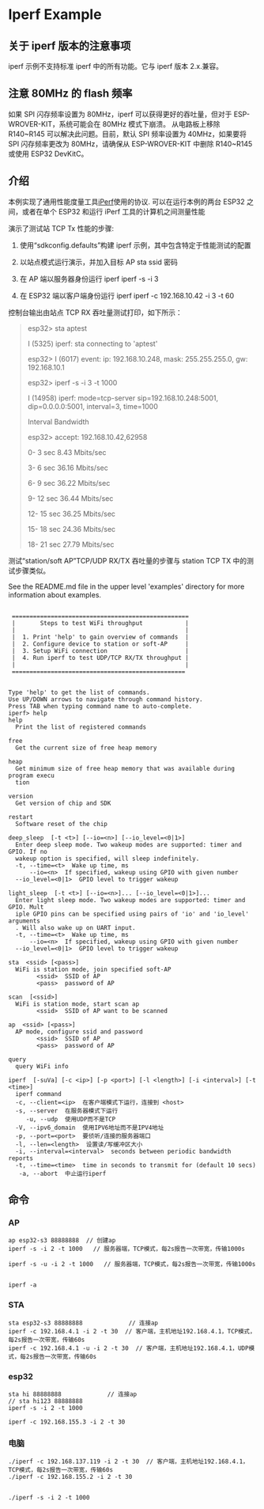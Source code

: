 # Iperf Example

## 关于 iperf 版本的注意事项

iperf 示例不支持标准 iperf 中的所有功能。它与 iperf 版本 2.x.兼容。

## 注意 80MHz 的 flash 频率

如果 SPI 闪存频率设置为 80MHz，iperf 可以获得更好的吞吐量，但对于 ESP-WROVER-KIT，系统可能会在 80MHz 模式下崩溃。
从电路板上移除 R140\~R145 可以解决此问题。目前，默认 SPI 频率设置为 40MHz，如果要将 SPI 闪存频率更改为 80MHz，请确保从 ESP-WROVER-KIT 中删除 R140\~R145 或使用 ESP32 DevKitC。

## 介绍

本例实现了通用性能度量工具[iPerf](https://iperf.fr/)使用的协议.
可以在运行本例的两台 ESP32 之间，或者在单个 ESP32 和运行 iPerf 工具的计算机之间测量性能

演示了测试站 TCP Tx 性能的步骤:

1. 使用“sdkconfig.defaults”构建 iperf 示例，其中包含特定于性能测试的配置

2. 以站点模式运行演示，并加入目标 AP sta ssid 密码

3. 在 AP 端以服务器身份运行 iperf
   iperf -s -i 3

4. 在 ESP32 端以客户端身份运行 iperf
   iperf -c 192.168.10.42 -i 3 -t 60

控制台输出由站点 TCP RX 吞吐量测试打印，如下所示：

> esp32> sta aptest
>
> I (5325) iperf: sta connecting to 'aptest'
>
> esp32> I (6017) event: ip: 192.168.10.248, mask: 255.255.255.0, gw: 192.168.10.1
>
> esp32> iperf -s -i 3 -t 1000
>
> I (14958) iperf: mode=tcp-server sip=192.168.10.248:5001, dip=0.0.0.0:5001, interval=3, time=1000
>
> Interval Bandwidth
>
> esp32> accept: 192.168.10.42,62958
>
> 0- 3 sec 8.43 Mbits/sec
>
> 3- 6 sec 36.16 Mbits/sec
>
> 6- 9 sec 36.22 Mbits/sec
>
> 9- 12 sec 36.44 Mbits/sec
>
> 12- 15 sec 36.25 Mbits/sec
>
> 15- 18 sec 24.36 Mbits/sec
>
> 18- 21 sec 27.79 Mbits/sec

测试“station/soft AP”TCP/UDP RX/TX 吞吐量的步骤与 station TCP TX 中的测试步骤类似。

See the README.md file in the upper level 'examples' directory for more information about examples.

```

 ==================================================
 |       Steps to test WiFi throughput            |
 |                                                |
 |  1. Print 'help' to gain overview of commands  |
 |  2. Configure device to station or soft-AP     |
 |  3. Setup WiFi connection                      |
 |  4. Run iperf to test UDP/TCP RX/TX throughput |
 |                                                |
 =================================================


Type 'help' to get the list of commands.
Use UP/DOWN arrows to navigate through command history.
Press TAB when typing command name to auto-complete.
iperf> help
help
  Print the list of registered commands

free
  Get the current size of free heap memory

heap
  Get minimum size of free heap memory that was available during program execu
  tion

version
  Get version of chip and SDK

restart
  Software reset of the chip

deep_sleep  [-t <t>] [--io=<n>] [--io_level=<0|1>]
  Enter deep sleep mode. Two wakeup modes are supported: timer and GPIO. If no
  wakeup option is specified, will sleep indefinitely.
  -t, --time=<t>  Wake up time, ms
      --io=<n>  If specified, wakeup using GPIO with given number
  --io_level=<0|1>  GPIO level to trigger wakeup

light_sleep  [-t <t>] [--io=<n>]... [--io_level=<0|1>]...
  Enter light sleep mode. Two wakeup modes are supported: timer and GPIO. Mult
  iple GPIO pins can be specified using pairs of 'io' and 'io_level' arguments
  . Will also wake up on UART input.
  -t, --time=<t>  Wake up time, ms
      --io=<n>  If specified, wakeup using GPIO with given number
  --io_level=<0|1>  GPIO level to trigger wakeup

sta  <ssid> [<pass>]
  WiFi is station mode, join specified soft-AP
        <ssid>  SSID of AP
        <pass>  password of AP

scan  [<ssid>]
  WiFi is station mode, start scan ap
        <ssid>  SSID of AP want to be scanned

ap  <ssid> [<pass>]
  AP mode, configure ssid and password
        <ssid>  SSID of AP
        <pass>  password of AP

query
  query WiFi info

iperf  [-suVa] [-c <ip>] [-p <port>] [-l <length>] [-i <interval>] [-t <time>]
  iperf command
  -c, --client=<ip>  在客户端模式下运行，连接到 <host>
  -s, --server  在服务器模式下运行
     -u, --udp  使用UDP而不是TCP
  -V, --ipv6_domain  使用IPV6地址而不是IPV4地址
  -p, --port=<port>  要侦听/连接的服务器端口
  -l, --len=<length>  设置读/写缓冲区大小
  -i, --interval=<interval>  seconds between periodic bandwidth reports
  -t, --time=<time>  time in seconds to transmit for (default 10 secs)
   -a, --abort  中止运行iperf
```

## 命令

### AP

```
ap esp32-s3 88888888  // 创建ap
iperf -s -i 2 -t 1000   // 服务器端，TCP模式，每2s报告一次带宽，传输1000s

iperf -s -u -i 2 -t 1000   // 服务器端，TCP模式，每2s报告一次带宽，传输1000s


iperf -a
```

### STA

```
sta esp32-s3 88888888             // 连接ap
iperf -c 192.168.4.1 -i 2 -t 30  // 客户端，主机地址192.168.4.1，TCP模式，每2s报告一次带宽，传输60s
iperf -c 192.168.4.1 -u -i 2 -t 30  // 客户端，主机地址192.168.4.1，UDP模式，每2s报告一次带宽，传输60s
```

### esp32

```
sta hi 88888888             // 连接ap
// sta hi123 88888888
iperf -s -i 2 -t 1000

iperf -c 192.168.155.3 -i 2 -t 30
```


### 电脑

```
./iperf -c 192.168.137.119 -i 2 -t 30  // 客户端，主机地址192.168.4.1，TCP模式，每2s报告一次带宽，传输60s
./iperf -c 192.168.155.2 -i 2 -t 30


./iperf -s -i 2 -t 1000
```
